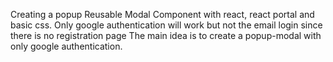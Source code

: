 Creating a popup Reusable Modal Component with react, react portal and basic css.
Only google authentication will work but not the email login since there is no registration page
The main idea is to create a popup-modal with only google authentication.



